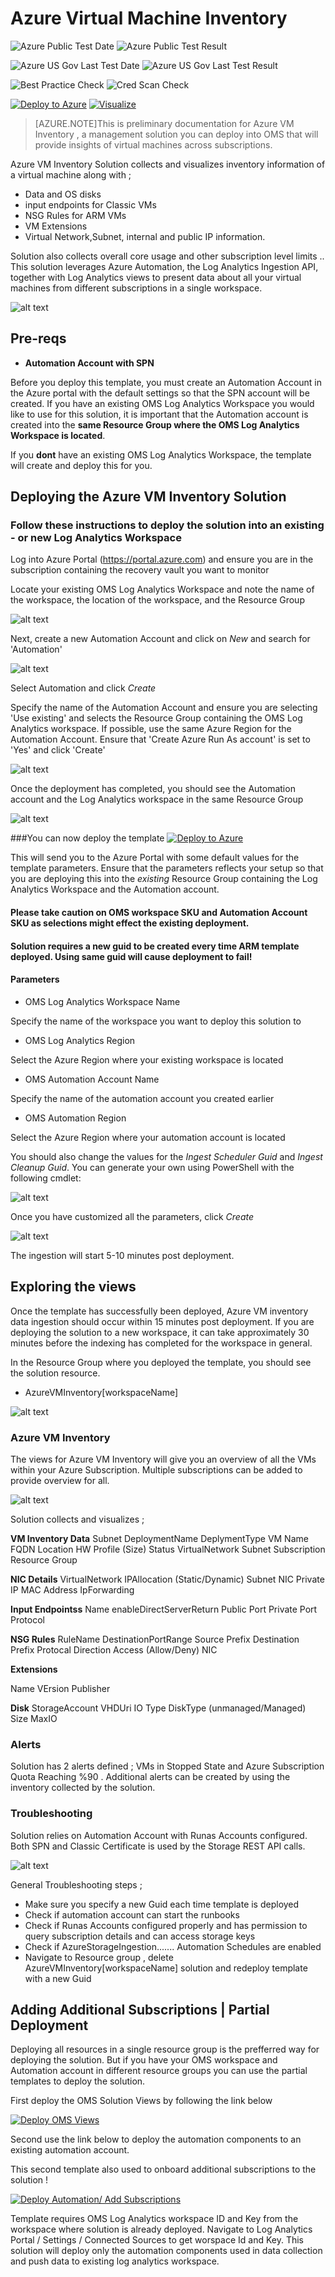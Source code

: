 # Azure Virtual Machine Inventory

![Azure Public Test Date](https://azurequickstartsservice.blob.core.windows.net/badges/oms-azure-vminventory-solution/PublicLastTestDate.svg)
![Azure Public Test Result](https://azurequickstartsservice.blob.core.windows.net/badges/oms-azure-vminventory-solution/PublicDeployment.svg)

![Azure US Gov Last Test Date](https://azurequickstartsservice.blob.core.windows.net/badges/oms-azure-vminventory-solution/FairfaxLastTestDate.svg)
![Azure US Gov Last Test Result](https://azurequickstartsservice.blob.core.windows.net/badges/oms-azure-vminventory-solution/FairfaxDeployment.svg)

![Best Practice Check](https://azurequickstartsservice.blob.core.windows.net/badges/oms-azure-vminventory-solution/BestPracticeResult.svg)
![Cred Scan Check](https://azurequickstartsservice.blob.core.windows.net/badges/oms-azure-vminventory-solution/CredScanResult.svg)

[![Deploy to Azure](https://raw.githubusercontent.com/Azure/azure-quickstart-templates/master/1-CONTRIBUTION-GUIDE/images/deploytoazure.svg?sanitize=true)](https://portal.azure.com/#create/Microsoft.Template/uri/https%3A%2F%2Fraw.githubusercontent.com%2Fazure%2Fazure-quickstart-templates%2Fmaster%2Foms-azure-vminventory-solution%2F%2Fazuredeploy.json)
[![Visualize](https://raw.githubusercontent.com/Azure/azure-quickstart-templates/master/1-CONTRIBUTION-GUIDE/images/visualizebutton.svg?sanitize=true)](http://armviz.io/#/?load=https%3A%2F%2Fraw.githubusercontent.com%2FAzure%2Fazure-quickstart-templates%2Fmaster%oms-azure-vminventory-solution%2Fazuredeploy.json)

> [AZURE.NOTE]This is preliminary documentation for Azure VM Inventory , a
> management solution you can deploy into OMS that will provide insights of
> virtual machines across subscriptions.

Azure VM Inventory Solution collects and visualizes inventory information of a
virtual machine along with ;

- Data and OS disks
- input endpoints for Classic VMs
- NSG Rules for ARM VMs
- VM Extensions
- Virtual Network,Subnet, internal and public IP information.

Solution also collects overall core usage and other subscription level limits ..
This solution leverages Azure Automation, the Log Analytics Ingestion API,
together with Log Analytics views to present data about all your virtual
machines from different subscriptions in a single workspace.

![alt text](images/vminventory_solution.png "Overview")

## Pre-reqs

- **Automation Account with SPN**

Before you deploy this template, you must create an Automation Account in the
Azure portal with the default settings so that the SPN account will be created.
If you have an existing OMS Log Analytics Workspace you would like to use for
this solution, it is important that the Automation account is created into the
**same Resource Group where the OMS Log Analytics Workspace is located**.

If you **dont** have an existing OMS Log Analytics Workspace, the template will
create and deploy this for you.

## Deploying the Azure VM Inventory Solution

### Follow these instructions to deploy the solution into an existing - or new Log Analytics Workspace

Log into Azure Portal (https://portal.azure.com) and ensure you are in the
subscription containing the recovery vault you want to monitor

Locate your existing OMS Log Analytics Workspace and note the name of the
workspace, the location of the workspace, and the Resource Group

![alt text](images/omsworkspace.png "omsws")

Next, create a new Automation Account and click on _New_ and search for
'Automation'

![alt text](images/createautomation1.png "automation")

Select Automation and click _Create_

Specify the name of the Automation Account and ensure you are selecting 'Use
existing' and selects the Resource Group containing the OMS Log Analytics
workspace. If possible, use the same Azure Region for the Automation Account.
Ensure that 'Create Azure Run As account' is set to 'Yes' and click 'Create'

![alt text](images/createautomation2.png "create")

Once the deployment has completed, you should see the Automation account and the
Log Analytics workspace in the same Resource Group

![alt text](images/omsrgaa.png "Resource Group")

###You can now deploy the template
[![Deploy to Azure](https://raw.githubusercontent.com/Azure/azure-quickstart-templates/master/1-CONTRIBUTION-GUIDE/images/deploytoazure.svg?sanitize=true)](https://portal.azure.com/#create/Microsoft.Template/uri/https%3A%2F%2Fraw.githubusercontent.com%2FAzure%2Fazure-quickstart-templates%2Fmaster%2Foms-azure-vminventory-solution%2Fazuredeploy.json)

This will send you to the Azure Portal with some default values for the template
parameters. Ensure that the parameters reflects your setup so that you are
deploying this into the _existing_ Resource Group containing the Log Analytics
Workspace and the Automation account.

#### Please take caution on OMS workspace SKU and Automation Account SKU as selections might effect the existing deployment.

#### Solution requires a new guid to be created every time ARM template deployed. Using same guid will cause deployment to fail!

#### Parameters

- OMS Log Analytics Workspace Name

Specify the name of the workspace you want to deploy this solution to

- OMS Log Analytics Region

Select the Azure Region where your existing workspace is located

- OMS Automation Account Name

Specify the name of the automation account you created earlier

- OMS Automation Region

Select the Azure Region where your automation account is located

You should also change the values for the _Ingest Scheduler Guid_ and _Ingest
Cleanup Guid_. You can generate your own using PowerShell with the following
cmdlet:

![alt text](images/knguid.png "guid")

Once you have customized all the parameters, click _Create_

![alt text](images/vminventory_template.png "template")

The ingestion will start 5-10 minutes post deployment.

## Exploring the views

Once the template has successfully been deployed, Azure VM inventory data
ingestion should occur within 15 minutes post deployment. If you are deploying
the solution to a new workspace, it can take approximately 30 minutes before the
indexing has completed for the workspace in general.

In the Resource Group where you deployed the template, you should see the
solution resource.

- AzureVMInventory[workspaceName]

![alt text](images/vminventory_deployedres.png "Solutions")

### Azure VM Inventory

The views for Azure VM Inventory will give you an overview of all the VMs within
your Azure Subscription. Multiple subscriptions can be added to provide overview
for all.

![alt text](images/vminventory_inv1.png "Azure VM Inventory view")

Solution collects and visualizes ;

**VM Inventory Data** Subnet DeploymentName DeplymentType VM Name FQDN Location
HW Profile (Size) Status VirtualNetwork Subnet Subscription Resource Group

**NIC Details** VirtualNetwork IPAllocation (Static/Dynamic) Subnet NIC Private
IP MAC Address IpForwarding

**Input Endpointss** Name enableDirectServerReturn Public Port Private Port
Protocol

**NSG Rules** RuleName DestinationPortRange Source Prefix Destination Prefix
Protocal Direction Access (Allow/Deny) NIC

**Extensions**

Name VErsion Publisher

**Disk** StorageAccount VHDUri IO Type DiskType (unmanaged/Managed) Size MaxIO

### Alerts

Solution has 2 alerts defined ; VMs in Stopped State and Azure Subscription
Quota Reaching %90 . Additional alerts can be created by using the inventory
collected by the solution.

### Troubleshooting

Solution relies on Automation Account with Runas Accounts configured. Both SPN
and Classic Certificate is used by the Storage REST API calls.

![alt text](images/runasaccounts.PNG "Azure Automation Runas Accounts")

General Troubleshooting steps ;

- Make sure you specify a new Guid each time template is deployed
- Check if automation account can start the runbooks
- Check if Runas Accounts configured properly and has permission to query
  subscription details and can access storage keys
- Check if AzureStorageIngestion....... Automation Schedules are enabled
- Navigate to Resource group , delete AzureVMInventory[workspaceName] solution
  and redeploy template with a new Guid

## Adding Additional Subscriptions | Partial Deployment

Deploying all resources in a single resource group is the prefferred way for
deploying the solution. But if you have your OMS workspace and Automation
account in different resource groups you can use the partial templates to deploy
the solution.

First deploy the OMS Solution Views by following the link below

[![Deploy OMS Views](https://raw.githubusercontent.com/Azure/azure-quickstart-templates/master/1-CONTRIBUTION-GUIDE/images/deploytoazure.svg?sanitize=true)](https://portal.azure.com/#create/Microsoft.Template/uri/https%3A%2F%2Fraw.githubusercontent.com%2FAzure%2Fazure-quickstart-templates%2Fmaster%2Foms-azure-vminventory-solution%2Fazuredeployonlyloganalytics.json)

Second use the link below to deploy the automation components to an existing
automation account.

This second template also used to onboard additional subscriptions to the
solution !

[![Deploy Automation/ Add Subscriptions](https://raw.githubusercontent.com/Azure/azure-quickstart-templates/master/1-CONTRIBUTION-GUIDE/images/deploytoazure.svg?sanitize=true)](https://portal.azure.com/#create/Microsoft.Template/uri/https%3A%2F%2Fraw.githubusercontent.com%2FAzure%2Fazure-quickstart-templates%2Fmaster%2Foms-azure-vminventory-solution%2Fazuredeployonlyautomation.json)

Template requires OMS Log Analytics workspace ID and Key from the workspace
where solution is already deployed. Navigate to Log Analytics Portal / Settings
/ Connected Sources to get worspace Id and Key. This solution will deploy only
the automation components used in data collection and push data to existing log
analytics workspace.
